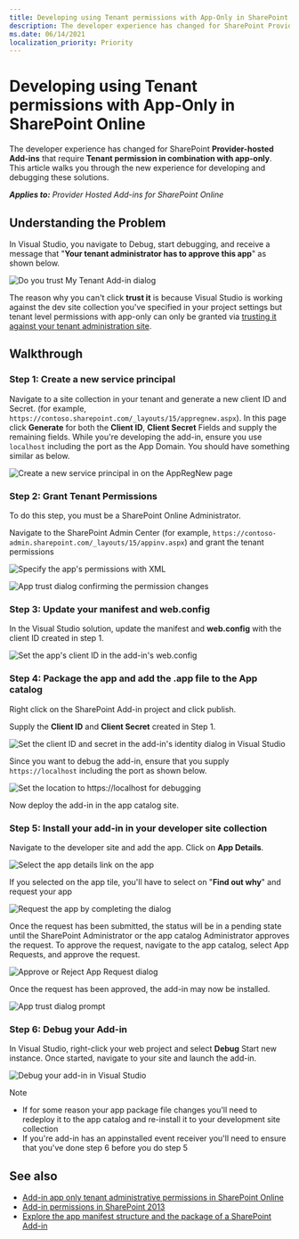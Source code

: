 ```yaml
---
title: Developing using Tenant permissions with App-Only in SharePoint Online
description: The developer experience has changed for SharePoint Provider-hosted Add-ins that require Tenant permission in combination with app-only. This article walks you through the new experience for developing and debugging these solutions.
ms.date: 06/14/2021
localization_priority: Priority
---
```

# Developing using Tenant permissions with App-Only in SharePoint Online

The developer experience has changed for SharePoint **Provider-hosted Add-ins** that require **Tenant permission in combination with app-only**. This article walks you through the new experience for developing and debugging these solutions.

_**Applies to:** Provider Hosted Add-ins for SharePoint Online_

## Understanding the Problem

In Visual Studio, you navigate to Debug, start debugging, and receive a message that "**Your tenant administrator has to approve this app**" as shown below.

![Do you trust My Tenant Add-in dialog](media/development-experience-tenant-apponly-permissions-in-spo-01.png)

The reason why you can't click **trust it** is because Visual Studio is working against the dev site collection you've specified in your project settings but tenant level permissions with app-only can only be granted via [trusting it against your tenant administration site](https://msdn.microsoft.com/pnp_articles/how-to-provide-add-in-app-only-tenant-administrative-permissions-in-sharepoint-online).

## Walkthrough

### Step 1: Create a new service principal

Navigate to a site collection in your tenant and generate a new client ID and Secret. (for example, `https://contoso.sharepoint.com/_layouts/15/appregnew.aspx`). In this page click **Generate** for both the **Client ID**, **Client Secret** Fields and supply the remaining fields. While you're developing the add-in, ensure you use `localhost` including the port as the App Domain. You should have something similar as below.

![Create a new service principal in on the AppRegNew page](media/development-experience-tenant-apponly-permissions-in-spo-02.png)

### Step 2: Grant Tenant Permissions

To do this step, you must be a SharePoint Online Administrator.

Navigate to the SharePoint Admin Center (for example, `https://contoso-admin.sharepoint.com/_layouts/15/appinv.aspx`) and grant the tenant permissions

![Specify the app's permissions with XML](media/development-experience-tenant-apponly-permissions-in-spo-03.png)

![App trust dialog confirming the permission changes](media/development-experience-tenant-apponly-permissions-in-spo-04.png)

### Step 3: Update your manifest and web.config

In the Visual Studio solution, update the manifest and **web.config** with the client ID created in step 1.

![Set the app's client ID in the add-in's web.config](media/development-experience-tenant-apponly-permissions-in-spo-05.png)

### Step 4: Package the app and add the .app file to the App catalog

Right click on the SharePoint Add-in project and click publish.

Supply the **Client ID** and **Client Secret** created in Step 1.

![Set the client ID and secret in the add-in's identity dialog in Visual Studio](media/development-experience-tenant-apponly-permissions-in-spo-06.png)

Since you want to debug the add-in, ensure that you supply `https://localhost` including the port as shown below.

![Set the location to https://localhost for debugging](media/development-experience-tenant-apponly-permissions-in-spo-07.png)

Now deploy the add-in in the app catalog site.

### Step 5: Install your add-in in your developer site collection

Navigate to the developer site and add the app. Click on **App Details**.

![Select the app details link on the app](media/development-experience-tenant-apponly-permissions-in-spo-08.png)

If you selected on the app tile, you'll have to select on "**Find out why**" and request your app

![Request the app by completing the dialog](media/development-experience-tenant-apponly-permissions-in-spo-09.png)

Once the request has been submitted, the status will be in a pending state until the SharePoint Administrator or the app catalog Administrator approves the request. To approve the request, navigate to the app catalog, select App Requests, and approve the request.

![Approve or Reject App Request dialog](media/development-experience-tenant-apponly-permissions-in-spo-10.png)

Once the request has been approved, the add-in may now be installed.

![App trust dialog prompt](media/development-experience-tenant-apponly-permissions-in-spo-11.png)

### Step 6: Debug your Add-in

In Visual Studio, right-click your web project and select **Debug** Start new instance. Once started, navigate to your site and launch the add-in.

![Debug your add-in in Visual Studio](media/development-experience-tenant-apponly-permissions-in-spo-12.png)

> [!NOTE]
>
> - If for some reason your app package file changes you'll need to redeploy it to the app catalog and re-install it to your development site collection
> - If you're add-in has an appinstalled event receiver you'll need to ensure that you've done step 6 before you do step 5

## See also

- [Add-in app only tenant administrative permissions in SharePoint Online](https://msdn.microsoft.com/pnp_articles/how-to-provide-add-in-app-only-tenant-administrative-permissions-in-sharepoint-online)
- [Add-in permissions in SharePoint 2013](https://msdn.microsoft.com/library/office/fp142383.aspx)
- [Explore the app manifest structure and the package of a SharePoint Add-in](https://msdn.microsoft.com/library/office/fp179918.aspx)
